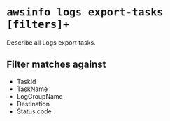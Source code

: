 # `awsinfo logs export-tasks [filters]+`

Describe all Logs export tasks.

## Filter matches against

* TaskId
* TaskName
* LogGroupName
* Destination
* Status.code
